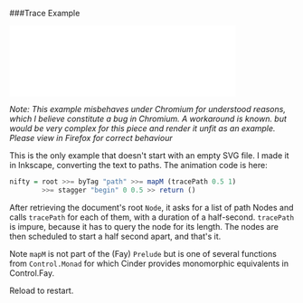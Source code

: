 ###Trace Example

<embed height="125" width="400" id="EXAMPLE" name="EXAMPLE" src="examples/Nifty.svg"/>

*Note: This example misbehaves under Chromium for understood reasons, which I
believe constitute a bug in Chromium. A workaround is known. but would be very complex 
for this piece and render it unfit as an example. Please view in Firefox for correct behaviour*

This is the only example that doesn't start with an empty SVG file. I made it in
Inkscape, converting the text to paths. The animation code is here:

```haskell
nifty = root >>= byTag "path" >>= mapM (tracePath 0.5 1)
        >>= stagger "begin" 0 0.5 >> return ()
```

After retrieving the document's root `Node`, it asks for a list of path Nodes and
calls `tracePath` for each of them, with a duration of a half-second. `tracePath` is impure, because it has to query
the node for its length. The nodes are then scheduled to start
a half second apart, and that's it.

Note `mapM` is not part of the (Fay) `Prelude` but is one of several functions
from `Control.Monad` for which Cinder provides monomorphic equivalents in Control.Fay.

Reload to restart.
